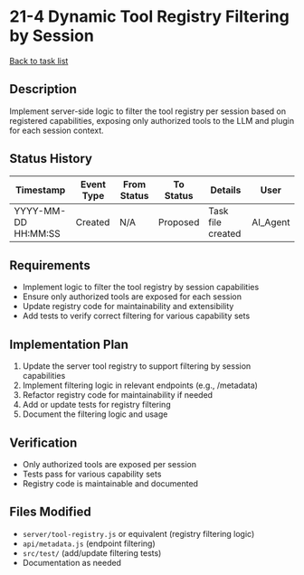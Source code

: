 # 21-4 Dynamic Tool Registry Filtering by Session

[Back to task list](./tasks.md)

## Description
Implement server-side logic to filter the tool registry per session based on registered capabilities, exposing only authorized tools to the LLM and plugin for each session context.

## Status History
| Timestamp | Event Type | From Status | To Status | Details | User |
|-----------|------------|-------------|-----------|---------|------|
| YYYY-MM-DD HH:MM:SS | Created | N/A | Proposed | Task file created | AI_Agent |

## Requirements
- Implement logic to filter the tool registry by session capabilities
- Ensure only authorized tools are exposed for each session
- Update registry code for maintainability and extensibility
- Add tests to verify correct filtering for various capability sets

## Implementation Plan
1. Update the server tool registry to support filtering by session capabilities
2. Implement filtering logic in relevant endpoints (e.g., /metadata)
3. Refactor registry code for maintainability if needed
4. Add or update tests for registry filtering
5. Document the filtering logic and usage

## Verification
- Only authorized tools are exposed per session
- Tests pass for various capability sets
- Registry code is maintainable and documented

## Files Modified
- `server/tool-registry.js` or equivalent (registry filtering logic)
- `api/metadata.js` (endpoint filtering)
- `src/test/` (add/update filtering tests)
- Documentation as needed 